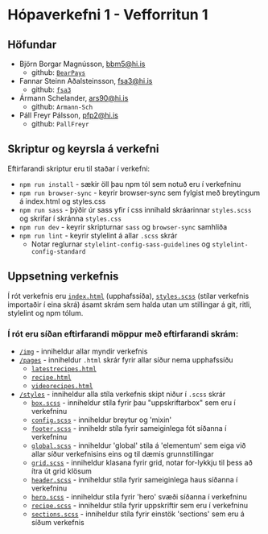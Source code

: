 # Hópaverkefni 1 - Vefforritun 1

## Höfundar

* Björn Borgar Magnússon, [bbm5@hi.is](mailto:bbm5@hi.is)
  * github: [`BearPays`](https://github.com/BearPays)
* Fannar Steinn Aðalsteinsson, [fsa3@hi.is](mailto:fsa3@hi.is)
  * github: [`fsa3`](https://github.com/fsa3)
* Ármann Schelander, [ars90@hi.is](mailto:ars90@hi.is)
  * github: `Armann-Sch`
* Páll Freyr Pálsson, [pfp2@hi.is](mailto:pfp2@hi.is)
  * github: `PallFreyr`

## Skriptur og keyrsla á verkefni

Eftirfarandi skriptur eru til staðar í verkefni: 

* `npm run install` - sækir öll þau npm tól sem notuð eru í verkefninu
* `npm run browser-sync` - keyrir browser-sync sem fylgist með breytingum á index.html og styles.css
* `npm run sass` - þýðir úr sass yfir í css innihald skráarinnar `styles.scss` og skrifar í skránna `styles.css`
* `npm run dev` - keyrir skripturnar `sass` og `browser-sync` samhliða
* `npm run lint` - keyrir stylelint á allar `.scss` skrár
  * Notar reglurnar `stylelint-config-sass-guidelines` og `stylelint-config-standard`

## Uppsetning verkefnis

Í rót verkefnis eru [`index.html`](./index.html) (upphafssíða), [`styles.scss`](./styles.scss) (stílar verkefnis importaðir í eina skrá) ásamt skrám sem halda utan um stillingar á git, ritli, stylelint og npm tólum.

### Í rót eru síðan eftirfarandi möppur með eftirfarandi skrám:

* [`/img`](./img) - inniheldur allar myndir verkefnis
* [`/pages`](./pages) - inniheldur `.html` skrár fyrir allar síður nema upphafssíðu
  * [`latestrecipes.html`](./pages/latestrecipes.html)
  * [`recipe.html`](./pages/recipe.html)
  * [`videorecipes.html`](./pages/videorecipes.html)
* [`/styles`](./styles) - inniheldur alla stíla verkefnis skipt niður í `.scss` skrár
  * [`box.scss`](./styles/box.scss) - inniheldur stíla fyrir þau "uppskriftarbox" sem eru í verkefninu
  * [`config.scss`](./styles/config.scss) - inniheldur breytur og 'mixin'
  * [`footer.scss`](./styles/footer.scss) - inniheldr stíla fyrir sameiginlega fót síðanna í verkefninu
  * [`global.scss`](./styles/global.scss) - inniheldur 'global' stíla á 'elementum' sem eiga við allar síður verkefnisins eins og til dæmis grunnstillingar
  * [`grid.scss`](./styles/grid.scss) - inniheldur klasana fyrir grid, notar for-lykkju til þess að ítra út grid klösum
  * [`header.scss`](./styles/header.scss) - inniheldur stíla fyrir sameiginlega haus síðanna í verkefninu
  * [`hero.scss`](./styles/hero.scss) - inniheldur stíla fyrir 'hero' svæði síðanna í verkefninu
  * [`recipe.scss`](./styles/recipe.scss) - inniheldur stíla fyrir uppskriftir sem eru í verkefninu
  * [`sections.scss`](./styles/sections.scss) - inniheldur stíla fyrir einstök 'sections' sem eru á síðum verkefnis
